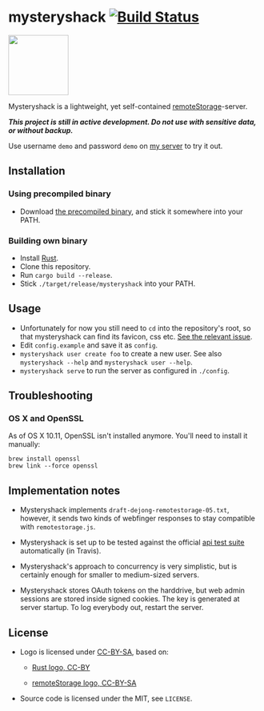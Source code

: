 # mysteryshack [![Build Status](https://travis-ci.org/untitaker/mysteryshack.svg?branch=master)](https://travis-ci.org/untitaker/mysteryshack)

<img src="https://shack.unterwaditzer.net/static/logo.svg" width=120 height=120 />

Mysteryshack is a lightweight, yet self-contained
[remoteStorage](http://remotestorage.io/)-server.

***This project is still in active development. Do not use with sensitive data, or without backup.***

Use username `demo` and password `demo` on [my
server](https://shack.unterwaditzer.net) to try it out.

## Installation

### Using precompiled binary

* Download [the precompiled
  binary](https://unterwaditzer.net/bin/mysteryshack), and stick it somewhere
  into your PATH.

### Building own binary

* Install [Rust](https://www.rust-lang.org/).
* Clone this repository.
* Run `cargo build --release`.
* Stick `./target/release/mysteryshack` into your PATH.

## Usage

* Unfortunately for now you still need to `cd` into the repository's root, so
  that mysteryshack can find its favicon, css etc. [See the relevant
  issue](https://github.com/untitaker/mysteryshack/issues/8).
* Edit `config.example` and save it as `config`.
* `mysteryshack user create foo` to create a new user. See also `mysteryshack
  --help` and `mysteryshack user --help`.
* `mysteryshack serve` to run the server as configured in `./config`.

## Troubleshooting

### OS X and OpenSSL

As of OS X 10.11, OpenSSL isn't installed anymore. You'll need to install it manually:

    brew install openssl
    brew link --force openssl

## Implementation notes

* Mysteryshack implements `draft-dejong-remotestorage-05.txt`, however, it
  sends two kinds of webfinger responses to stay compatible with
  `remotestorage.js`.

* Mysteryshack is set up to be tested against the official [api test
  suite](https://github.com/remotestorage/api-test-suite/) automatically (in
  Travis).

* Mysteryshack's approach to concurrency is very simplistic, but is certainly
  enough for smaller to medium-sized servers.

* Mysteryshack stores OAuth tokens on the harddrive, but web admin sessions are
  stored inside signed cookies. The key is generated at server startup. To log
  everybody out, restart the server.

## License

* Logo is licensed under
  [CC-BY-SA](https://creativecommons.org/licenses/by-sa/3.0/), based on:

  * [Rust logo, CC-BY](https://www.rust-lang.org/legal.html)

  * [remoteStorage logo, CC-BY-SA](https://github.com/remotestorage/design)

* Source code is licensed under the MIT, see `LICENSE`.
